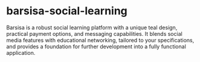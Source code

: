 # barsisa-social-learning
Barsisa is a robust social learning platform with a unique teal design, practical payment options, and messaging capabilities. It blends social media features with educational networking, tailored to your specifications, and provides a foundation for further development into a fully functional application.
